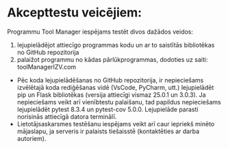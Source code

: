 # Akcepttestu veicējiem:
Programmu Tool Manager iespējams testēt divos dažādos veidos:
 1) lejupielādējot attiecīgo programmas kodu un ar to saistītās bibliotēkas no GitHub repozitorija
 2) palaižot programmu no kādas pārlūkprogrammas, dodoties uz saiti: toolManagerIZV.com

  - Pēc koda lejupielādēšanas no GitHub repozitorija, ir nepieciešams izvēlētajā koda rediģēšanas vidē (VsCode, PyCharm, utt.) lejupielādēt pip un Flask bibliotēkas (versija attiecīgi vismaz  25.0.1 un 3.0.3). Ja nepieciešams veikt arī vienībtestu palaišanu, tad papildus nepieciešams lejupielādēt pytest 8.3.4 un pytest-cov 5.0.0. Lejupielāde parasti norisinās attiecīgā datora terminālī.
  - Lietotājsaskarsmes testēšanu iespējams veikt arī caur iepriekš minēto mājaslapu, ja serveris ir palaists tiešaisstē (kontaktēties ar darba autoriem).